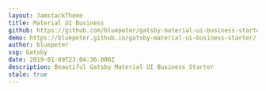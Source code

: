 ```yaml
---
layout: JamstackTheme
title: Material UI Business
github: https://github.com/bluepeter/gatsby-material-ui-business-starter
demo: https://bluepeter.github.io/gatsby-material-ui-business-starter/
author: bluepeter
ssg: Gatsby
date: 2019-01-09T23:04:36.000Z
description: Beautiful Gatsby Material UI Business Starter
stale: true
---
```

